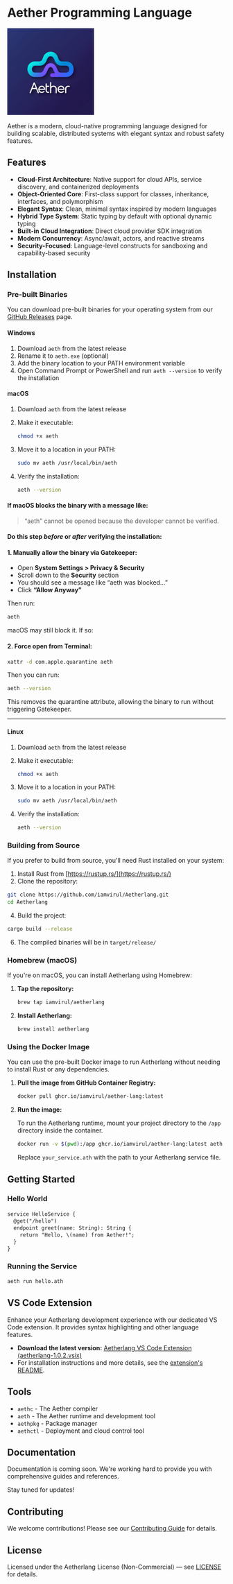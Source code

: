 # Aether Programming Language

<div align="left" >
  <img src="./aether-logo.png" alt="Aetherlang Logo" width="200" >
</div>

Aether is a modern, cloud-native programming language designed for building scalable, distributed systems with elegant syntax and robust safety features.

## Features

- **Cloud-First Architecture**: Native support for cloud APIs, service discovery, and containerized deployments
- **Object-Oriented Core**: First-class support for classes, inheritance, interfaces, and polymorphism
- **Elegant Syntax**: Clean, minimal syntax inspired by modern languages
- **Hybrid Type System**: Static typing by default with optional dynamic typing
- **Built-in Cloud Integration**: Direct cloud provider SDK integration
- **Modern Concurrency**: Async/await, actors, and reactive streams
- **Security-Focused**: Language-level constructs for sandboxing and capability-based security

## Installation

### Pre-built Binaries

You can download pre-built binaries for your operating system from our [GitHub Releases](https://github.com/iamvirul/Aetherlang/releases) page.

#### Windows
1. Download `aeth` from the latest release
2. Rename it to `aeth.exe` (optional)
3. Add the binary location to your PATH environment variable
4. Open Command Prompt or PowerShell and run `aeth --version` to verify the installation

#### macOS
1. Download `aeth` from the latest release
2. Make it executable:
   
   ```bash
   chmod +x aeth
   ```
4. Move it to a location in your PATH:
   
   ```bash
   sudo mv aeth /usr/local/bin/aeth
   ```
6. Verify the installation:
   ```bash
   aeth --version
   ```
  
#### If macOS blocks the binary with a message like:

> “aeth” cannot be opened because the developer cannot be verified.

####  Do this step *before* or *after* verifying the installation:

#### 1. **Manually allow the binary via Gatekeeper:**

* Open **System Settings > Privacy & Security**
* Scroll down to the **Security** section
* You should see a message like “aeth was blocked…”
* Click **“Allow Anyway”**

Then run:

```bash
aeth
```

macOS may still block it. If so:

#### 2. **Force open from Terminal:**

```bash
xattr -d com.apple.quarantine aeth
```

Then you can run:

```bash
aeth --version
```

This removes the quarantine attribute, allowing the binary to run without triggering Gatekeeper.

---

#### Linux
1. Download `aeth` from the latest release
2. Make it executable:
   
   ```bash
   chmod +x aeth
   ```
4. Move it to a location in your PATH:
   
   ```bash
   sudo mv aeth /usr/local/bin/aeth
   ```
6. Verify the installation:
   
   ```bash
   aeth --version
   ```

### Building from Source

If you prefer to build from source, you'll need Rust installed on your system:

1. Install Rust from [https://rustup.rs/](https://rustup.rs/)
2. Clone the repository:

```bash
git clone https://github.com/iamvirul/Aetherlang.git
cd Aetherlang
```

4. Build the project:

```bash
cargo build --release
```

6. The compiled binaries will be in `target/release/`

### Homebrew (macOS)

If you're on macOS, you can install Aetherlang using Homebrew:

1.  **Tap the repository:**

    ```bash
    brew tap iamvirul/aetherlang
    ```

2.  **Install Aetherlang:**

    ```bash
    brew install aetherlang
    ```


### Using the Docker Image

You can use the pre-built Docker image to run Aetherlang without needing to install Rust or any dependencies.

1.  **Pull the image from GitHub Container Registry:**

    ```bash
    docker pull ghcr.io/iamvirul/aether-lang:latest
    ```

2.  **Run the image:**

    To run the Aetherlang runtime, mount your project directory to the `/app` directory inside the container.

    ```bash
    docker run -v $(pwd):/app ghcr.io/iamvirul/aether-lang:latest aeth run /app/your_service.ath
    ```

    Replace `your_service.ath` with the path to your Aetherlang service file.

## Getting Started

### Hello World

```aether
service HelloService {
  @get("/hello")
  endpoint greet(name: String): String {
    return "Hello, \(name) from Aether!";
  }
}
```

### Running the Service

```bash
aeth run hello.ath
```

## VS Code Extension

Enhance your Aetherlang development experience with our dedicated VS Code extension. It provides syntax highlighting and other language features.

- **Download the latest version:** [Aetherlang VS Code Extension (aetherlang-1.0.2.vsix)](./aetherlang-vscode-extension/aetherlang-1.0.2.vsix)
- For installation instructions and more details, see the [extension's README](./aetherlang-vscode-extension/README.md).

## Tools

- `aethc` - The Aether compiler
- `aeth` - The Aether runtime and development tool
- `aethpkg` - Package manager
- `aethctl` - Deployment and cloud control tool

## Documentation

Documentation is coming soon.
We're working hard to provide you with comprehensive guides and references.

Stay tuned for updates!

## Contributing

We welcome contributions! Please see our [Contributing Guide](CONTRIBUTING.md) for details.

## License

Licensed under the Aetherlang License (Non-Commercial) — see [LICENSE](./LICENSE) for details.
